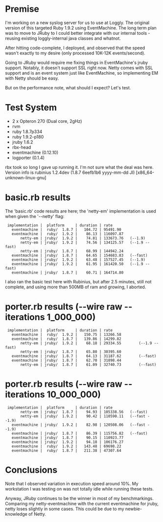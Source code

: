 # Premise

I'm working on a new syslog server for us to use at Loggly. The original
version of this targeted Ruby 1.9.2 using EventMachine. The long term plan was
to move to JRuby to I could better integrate with our internal tools - reusing
existing loggly-internal java classes and whatnot.

After hitting code-complete, I deployed, and observed that the speed wasn't
exactly to my desire (only processed 10K-12K events/second).

Going to JRuby would require me fixing things in EventMachine's jruby support.
Notably, it doesn't support SSL right now. Netty comes with SSL support and is
an event system just like EventMachine, so implementing EM with Netty should be
easy.

But on the performance note, what should I expect? Let's test.

# Test System

* 2 x Opteron 270 (Dual core, 2gHz)
* rvm
* ruby 1.8.7p334
* ruby 1.9.2-p180
* jruby 1.6.2
* rbx-head 
* eventmachine (0.12.10)
* logporter (0.1.4)

rbx took so long I gave up running it. I'm not sure what the deal was here.
Version info is rubinius 1.2.4dev (1.8.7 6eefb1b6 yyyy-mm-dd JI)
[x86_64-unknown-linux-gnu]

# basic.rb results

The 'basic.rb' code results are here; the 'netty-em' implementation is used
when given the '--netty' flag:

     implementation |  platform     | duration | rate
       eventmachine |  ruby/  1.8.7 |   104.72 | 95491.90
       eventmachine |  ruby/  1.9.2 |    86.13 | 116097.87
           netty-em | jruby/  1.9.2 |    74.81 | 133673.76   (--1.9)
           netty-em | jruby/  1.9.2 |    74.56 | 134125.57   (--1.9 --fast)
           netty-em | jruby/  1.8.7 |    68.99 | 144942.24
       eventmachine | jruby/  1.8.7 |    64.65 | 154683.83   (--fast)
       eventmachine | jruby/  1.9.2 |    63.48 | 157527.45   (--1.9)
       eventmachine | jruby/  1.9.2 |    61.95 | 161420.50   (--1.9 --fast)
       eventmachine | jruby/  1.8.7 |    60.71 | 164714.80

I also ran the basic test here with Rubinius, but after 2.5 minutes, still
not complete, and using more than 500MB of ram and growing, I aborted.

# porter.rb results (--wire raw --iterations 1_000_000)

     implementation |  platform     | duration | rate
       eventmachine |  ruby/  1.9.2 |   150.75 | 13266.58
       eventmachine |  ruby/  1.8.7 |   139.86 | 14299.82
           netty-em | jruby/  1.9.2 |    68.18 | 29334.55        (--1.9 --fast)
           netty-em | jruby/  1.8.7 |    65.80 | 30395.60
       eventmachine | jruby/  1.8.7 |    64.13 | 31187.62        (--fast)
       eventmachine | jruby/  1.8.7 |    62.70 | 31898.44
           netty-em | jruby/  1.8.7 |    61.09 | 32740.73        (--fast)

# porter.rb results (--wire raw --iterations 10_000_000)

     implementation |  platform     | duration | rate
           netty-em | jruby/  1.8.7 |    94.93 | 105338.56   (--fast)
           netty-em | jruby/  1.9.2 |    90.42 | 110590.11   (--fast --1.9)
       eventmachine | jruby/  1.9.2 |    82.98 | 120508.06   (--fast --1.9)
       eventmachine | jruby/  1.8.7 |    86.39 | 115756.82   (--fast)
       eventmachine | jruby/  1.8.7 |    90.15 | 110923.77
       eventmachine | jruby/  1.9.2 |    94.18 | 106176.27
       eventmachine |  ruby/  1.9.2 |   143.48 | 69698.22
       eventmachine |  ruby/  1.8.7 |   211.38 | 47307.64

# Conclusions

Note that I observed variation in execution speed around 10%. My workstation I
was testing on was not totally idle while running these tests.

Anyway, JRuby continues to be the winner in most of my benchmarkings. Comparing
my netty-eventmachine with the current eventmachine for jruby, netty loses
slightly in some cases. This could be due to my newbie-knowledge of Netty.
